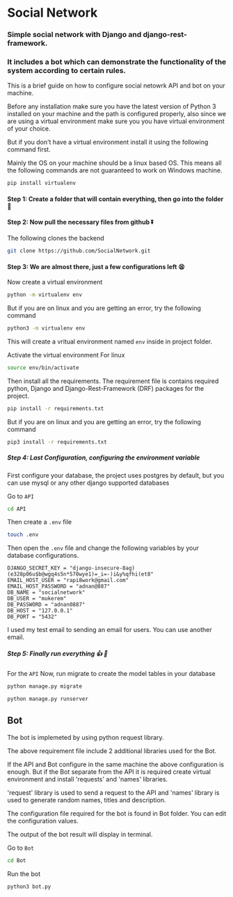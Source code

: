 # Social Network

### Simple social network with Django and django-rest-framework. 

### It includes a bot which can demonstrate the functionality of the system according to certain rules.


This is a brief guide on how to configure social netowrk API and bot on your machine.

Before any installation make sure you have the latest version of Python 3 installed on your machine and the path is configured properly, also since we are using a virtual environment make sure you you have virtual environment of your choice.

But if you don't have a virtual environment install it using the following command first.

Mainly the OS on your machine should be a linux based OS. This means all the following commands are not guaranteed to work on Windows machine.
```sh
pip install virtualenv
```

#### Step 1: Create a folder that will contain everything, then go into the folder :file_folder:

#### Step 2: Now pull the necessary files from github :arrow_double_down:

The following clones the backend
```sh
git clone https://github.com/SocialNetwork.git
```

#### Step 3: We are almost there, just a few configurations left :tired_face:

Now create a virtual environment
```sh
python -m virtualenv env
```
But if you are on linux and you are getting an error, try the following command
```sh
python3 -m virtualenv env
```
This will create a vritual environment named `env` inside in project folder.

Activate the virtual environment
For linux
```sh
source env/bin/activate
```

Then install all the requirements. The requirement file is contains required python, Django and Django-Rest-Framework (DRF) packages for the project.
```sh
pip install -r requirements.txt
```
But if you are on linux and you are getting an error, try the following command
```sh
pip3 install -r requirements.txt
```

##### Step 4: Last Configuration, configuring the environment variable
First configure your database, the project uses postgres by default, but you can use mysql or any other django supported databases

Go to `API`
```sh
cd API
```

Then create a `.env` file
```sh
touch .env
```

Then open the `.env` file and change the following variables by your database configurations.

```
DJANGO_SECRET_KEY = "django-insecure-8ag)(e328p06u$b@wgq4s5n*570wye1)=_i=-)i&y%qfhi(et8"
EMAIL_HOST_USER = "rapi8work@gmail.com"
EMAIL_HOST_PASSWORD = "adnan@887"
DB_NAME = "socialnetwork"
DB_USER = "mukerem"
DB_PASSWORD = "adnan0887"
DB_HOST = "127.0.0.1"
DB_PORT = "5432"
```
I used my test email to sending an email for users. You can use another email.


##### Step 5: Finally run everything :thumbsup: :rocket:

For the `API`
Now, run migrate to create the model tables in your database


```sh
python manage.py migrate
```

```sh
python manage.py runserver
```


## Bot
The bot is implemeted by using python request library.

The above requirement file include 2 additional libraries used for the Bot. 

If the API and Bot configure in the same machine the above configuration is enough. But if the Bot separate from the API it is required create virtual environment and install 'requests' and 'names' libraries. 

'request' library is used to send a request to the API and 'names' library is used to generate random names, titles and description.

The configuration file required for the bot is found in Bot folder. You can edit the configuration values.

The output of the bot result will display in terminal.

Go to `Bot`
```sh
cd Bot
```

Run the bot
```sh
python3 bot.py
```